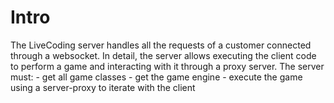 # Intro

The LiveCoding server handles all the requests of a customer connected through a websocket.
In detail, the server allows executing the client code to perform a game and interacting with it through a proxy server.
The server must:
    - get all game classes
    - get the game engine
    - execute the game using a server-proxy to iterate with the client